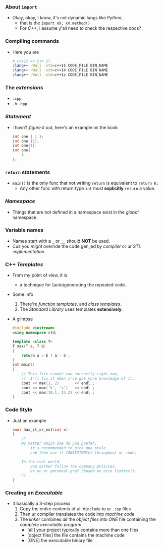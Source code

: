 
### About ```import```
- Okay, okay, I know, it's not dynamic langs like *Python*,
    - that is the ```import XX; XX.method()```
    - For *C++*, I assume y'all need to check the respective docs?

### Compiling commands
- Here you are 

    ```bash
    # c++1z => C++ 17
    clang++ -Wall -std=c++11 CODE_FILE BIN_NAME
    clang++ -Wall -std=c++14 CODE_FILE BIN_NAME
    clang++ -Wall -std=c++1z CODE_FILE BIN_NAME
    ```

### The *extensions*
- ```.cpp```
- ```.h```  ```.hpp```

### *Statement*
- I havn't *figure it out*, here's an example on the book

    ```c++
    int one { 1 };
    int one {1};
    int one{1};
    int one{
        1
    };
    ```

### ```return``` statements
- ```main()``` is the only func that not writing ```return``` is equivalent to ```return 0;```
    - Any other func with return type ```int``` must **explicitly** ```return``` a value. 

### *Namespace*
- Things that are not defined in a namespace exist in the *global* namespace.

### Variable names 
- Names start with a ```_``` or ```__``` should **NOT** be used.
- Cuz you *might* override the code gen_ed by *compiler* or ur *STL implementation*.

### C++ *Templates* 
- From my point of view, it is 
    - a technique for (auto)generating the repeated code. 
- Some info
    1. There're *function templates*, and *class templates*.
    2. The *Standard Library* uses templates **extensively**.
- A glimpse 

    ```c++
    #include <iostream>
    using namespace std;

    template <class T>
    T max(T a, T b)
    {
    	return a > b ? a : b ;
    }
    int main()
    {
        // This file cannot run correctly right now,
        //  I'll fix it when I've got more knowledge of it.
    	cout << max(1, 2)       << endl ;
    	cout << max('k', 's')   << endl ;
    	cout << max(10.1, 15.2) << endl ;
    }
    ``` 

### Code Style 
- Just an example 

    ```c++
    bool has_it_or_not(int x)
    {
        /*
        No matter which one do you prefer, 
            it's recommended to pick one style 
            and then use it CONSISTENTLY throughout ur code.

        In the real world, 
            you either follow the company policies,
            or on ur personal pref (based on nice linters!).
        */
    }
    ```

### Creating an *Executable*
- It basically a 3-step process
    1. Copy the entire contents of all ```#include``` to ur ```.cpp``` files 
    2. Then ur compiler translates the code into *machine code*
    3. The *linker* combines *all* the *object files* into *ONE* file containing the *complete executable program*.
        - [all] your project typically contains more than one files 
        - [object files] the file contains the machine code 
        - [ONE] the executable binary file 